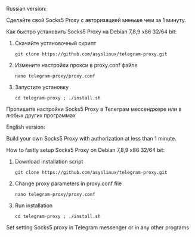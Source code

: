 Russian version:

Сделайте свой Socks5 Proxy с авторизацией меньше чем за 1 минуту.

Как быстро установить Socks5 Proxy на Debian 7,8,9 x86 32/64 bit:

1. Скачайте установочный скрипт

    `git clone https://github.com/asyslinux/telegram-proxy.git`

2. Измените настройки прокси в proxy.conf файле

    `nano telegram-proxy/proxy.conf`

3. Запустите установку

    `cd telegram-proxy ; ./install.sh`

Пропишите настройки Socks5 Proxy в Телеграм мессенджере или в любых других программах

English version:

Build your own Socks5 Proxy with authorization at less than 1 minute.

How to fastly setup Socks5 Proxy on Debian 7,8,9 x86 32/64 bit:

1.  Download installation script

    `git clone https://github.com/asyslinux/telegram-proxy.git`

2.  Change proxy parameters in proxy.conf file

    `nano telegram-proxy/proxy.conf`

3.  Run installation

    `cd telegram-proxy ; ./install.sh`

Set setting Socks5 proxy in Telegram messenger or in any other programs
